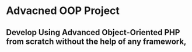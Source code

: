 # Advacned OOP Project
## Develop Using Advanced Object-Oriented PHP from scratch without the help of any framework,
